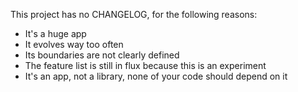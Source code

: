 This project has no CHANGELOG, for the following reasons:

- It's a huge app
- It evolves way too often
- Its boundaries are not clearly defined
- The feature list is still in flux because this is an experiment
- It's an app, not a library, none of your code should depend on it
